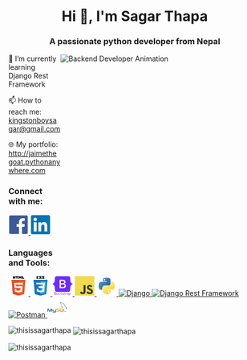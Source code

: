 

  <h1 align="center">Hi 👋, I'm Sagar Thapa</h1>
  <h3 align="center">A passionate python developer from Nepal</h3>
  
  <img align='right' width='400' height='400' src='https://media.giphy.com/media/KX5nwoDX97AtPvKBF6/giphy.gif' alt='Backend Developer Animation'>
  
  <p>🌱 I’m currently learning Django Rest Framework</p>
  
  📫 How to reach me: kingstonboysagar@gmail.com
  
  🌐 My portfolio: <a href="http://jaimethegoat.pythonanywhere.com">http://jaimethegoat.pythonanywhere.com</a>
  
  <h3 align="left">Connect with me:</h3>
  <p align="left">
    <a href="https://www.facebook.com/profile.php?id=100078644620461" target="_blank" rel="noreferrer">
      <img src="https://raw.githubusercontent.com/devicons/devicon/master/icons/facebook/facebook-original.svg" alt="Facebook" width="40" height="40"/>
    </a>
    <a href="https://www.linkedin.com/in/sagar-thapa-a25657305" target="_blank" rel="noreferrer">
      <img src="https://raw.githubusercontent.com/devicons/devicon/master/icons/linkedin/linkedin-original.svg" alt="LinkedIn" width="40" height="40"/>
    </a>
  </p>
  
  <h3 align="left">Languages and Tools:</h3>
  <p align="left">
    <a href="https://developer.mozilla.org/en-US/docs/Web/HTML" target="_blank" rel="noreferrer">
      <img src="https://raw.githubusercontent.com/devicons/devicon/master/icons/html5/html5-original-wordmark.svg" alt="HTML5" width="40" height="40"/>
    </a>
    <a href="https://www.w3schools.com/css/" target="_blank" rel="noreferrer">
      <img src="https://raw.githubusercontent.com/devicons/devicon/master/icons/css3/css3-original-wordmark.svg" alt="CSS3" width="40" height="40"/>
    </a>
    <a href="https://getbootstrap.com" target="_blank" rel="noreferrer">
      <img src="https://raw.githubusercontent.com/devicons/devicon/master/icons/bootstrap/bootstrap-plain-wordmark.svg" alt="Bootstrap" width="40" height="40"/>
    </a>
    <a href="https://developer.mozilla.org/en-US/docs/Web/JavaScript" target="_blank" rel="noreferrer">
      <img src="https://raw.githubusercontent.com/devicons/devicon/master/icons/javascript/javascript-original.svg" alt="JavaScript" width="40" height="40"/>
    </a>
    <a href="https://www.python.org" target="_blank" rel="noreferrer">
      <img src="https://raw.githubusercontent.com/devicons/devicon/master/icons/python/python-original.svg" alt="Python" width="40" height="40"/>
    </a>
    <a href="https://www.djangoproject.com/" target="_blank" rel="noreferrer">
      <img src="https://cdn.worldvectorlogo.com/logos/django.svg" alt="Django" width="40" height="40"/>
    </a>
    <a href="https://www.django-rest-framework.org/" target="_blank" rel="noreferrer">
      <img src="https://www.django-rest-framework.org/img/logo.png" alt="Django Rest Framework" width="40" height="40"/>
    </a>
    <a href="https://www.postman.com/" target="_blank" rel="noreferrer">
      <img src="https://www.vectorlogo.zone/logos/getpostman/getpostman-icon.svg" alt="Postman" width="40" height="40"/>
    </a>
    <a href="https://www.mysql.com/" target="_blank" rel="noreferrer">
      <img src="https://raw.githubusercontent.com/devicons/devicon/master/icons/mysql/mysql-original-wordmark.svg" alt="MySQL" width="40" height="40"/>
    </a>
  </p>
  
  <p><img align="left" src="https://github-readme-stats.vercel.app/api/top-langs?username=thisissagarthapa&show_icons=true&locale=en&layout=compact" alt="thisissagarthapa" /></p>
  <p>&nbsp;<img align="center" src="https://github-readme-stats.vercel.app/api?username=thisissagarthapa&show_icons=true&locale=en" alt="thisissagarthapa" /></p>
  <p><img align="center" src="https://github-readme-streak-stats.herokuapp.com/?user=thisissagarthapa&" alt="thisissagarthapa" /></p>

